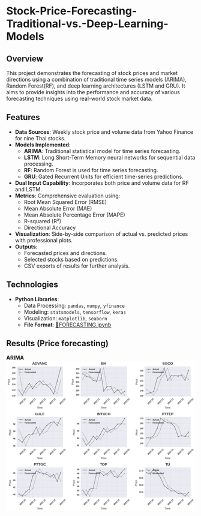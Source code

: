 # Stock-Price-Forecasting-Traditional-vs.-Deep-Learning-Models

## Overview  
This project demonstrates the forecasting of stock prices and market directions using a combination of traditional time series models (ARIMA), Random Forest(RF), and deep learning architectures (LSTM and GRU). It aims to provide insights into the performance and accuracy of various forecasting techniques using real-world stock market data.
## Features  
- **Data Sources**: Weekly stock price and volume data from Yahoo Finance for nine Thai stocks.  
- **Models Implemented**:
  - **ARIMA**: Traditional statistical model for time series forecasting.
  - **LSTM**: Long Short-Term Memory neural networks for sequential data processing.
  - **RF**: Random Forest is used for time series forecasting.
  - **GRU**: Gated Recurrent Units for efficient time-series predictions.
- **Dual Input Capability**: Incorporates both price and volume data for RF and LSTM.  
- **Metrics**: Comprehensive evaluation using:
  - Root Mean Squared Error (RMSE)
  - Mean Absolute Error (MAE)
  - Mean Absolute Percentage Error (MAPE)
  - R-squared (R²)
  - Directional Accuracy  
- **Visualization**: Side-by-side comparison of actual vs. predicted prices with professional plots.
- **Outputs**:
  - Forecasted prices and directions.
  - Selected stocks based on predictions.
  - CSV exports of results for further analysis.

## Technologies  
- **Python Libraries**:
  - Data Processing: `pandas`, `numpy`, `yfinance`
  - Modeling: `statsmodels`, `tensorflow`, `keras`
  - Visualization: `matplotlib`, `seaborn`
  - **File Format**: [📘FORECASTING.ipynb](FORECASTING.ipynb)


## Results (Price forecasting)
**ARIMA**
![ARIMA model](arima_results.png) 




